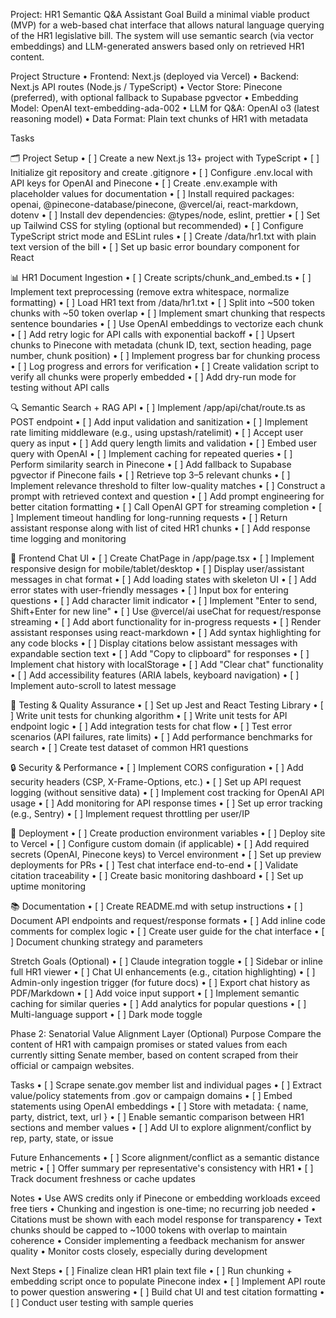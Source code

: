 Project: HR1 Semantic Q&A Assistant Goal
Build a minimal viable product (MVP) for a web-based chat interface that allows natural language querying of the HR1 legislative bill. The system will use semantic search (via vector embeddings) and LLM-generated answers based only on retrieved HR1 content.

Project Structure
• Frontend: Next.js (deployed via Vercel)
• Backend: Next.js API routes (Node.js / TypeScript)
• Vector Store: Pinecone (preferred), with optional fallback to Supabase pgvector
• Embedding Model: OpenAI text-embedding-ada-002
• LLM for Q&A: OpenAI o3 (latest reasoning model)
• Data Format: Plain text chunks of HR1 with metadata

Tasks

🗂 Project Setup
• [ ] Create a new Next.js 13+ project with TypeScript
• [ ] Initialize git repository and create .gitignore
• [ ] Configure .env.local with API keys for OpenAI and Pinecone
• [ ] Create .env.example with placeholder values for documentation
• [ ] Install required packages: openai, @pinecone-database/pinecone, @vercel/ai, react-markdown, dotenv
• [ ] Install dev dependencies: @types/node, eslint, prettier
• [ ] Set up Tailwind CSS for styling (optional but recommended)
• [ ] Configure TypeScript strict mode and ESLint rules
• [ ] Create /data/hr1.txt with plain text version of the bill
• [ ] Set up basic error boundary component for React

📊 HR1 Document Ingestion
• [ ] Create scripts/chunk_and_embed.ts
• [ ] Implement text preprocessing (remove extra whitespace, normalize formatting)
• [ ] Load HR1 text from /data/hr1.txt
• [ ] Split into ~500 token chunks with ~50 token overlap
• [ ] Implement smart chunking that respects sentence boundaries
• [ ] Use OpenAI embeddings to vectorize each chunk
• [ ] Add retry logic for API calls with exponential backoff
• [ ] Upsert chunks to Pinecone with metadata (chunk ID, text, section heading, page number, chunk position)
• [ ] Implement progress bar for chunking process
• [ ] Log progress and errors for verification
• [ ] Create validation script to verify all chunks were properly embedded
• [ ] Add dry-run mode for testing without API calls

🔍 Semantic Search + RAG API
• [ ] Implement /app/api/chat/route.ts as POST endpoint
• [ ] Add input validation and sanitization
• [ ] Implement rate limiting middleware (e.g., using upstash/ratelimit)
• [ ] Accept user query as input
• [ ] Add query length limits and validation
• [ ] Embed user query with OpenAI
• [ ] Implement caching for repeated queries
• [ ] Perform similarity search in Pinecone
• [ ] Add fallback to Supabase pgvector if Pinecone fails
• [ ] Retrieve top 3–5 relevant chunks
• [ ] Implement relevance threshold to filter low-quality matches
• [ ] Construct a prompt with retrieved context and question
• [ ] Add prompt engineering for better citation formatting
• [ ] Call OpenAI GPT for streaming completion
• [ ] Implement timeout handling for long-running requests
• [ ] Return assistant response along with list of cited HR1 chunks
• [ ] Add response time logging and monitoring

💬 Frontend Chat UI
• [ ] Create ChatPage in /app/page.tsx
• [ ] Implement responsive design for mobile/tablet/desktop
• [ ] Display user/assistant messages in chat format
• [ ] Add loading states with skeleton UI
• [ ] Add error states with user-friendly messages
• [ ] Input box for entering questions
• [ ] Add character limit indicator
• [ ] Implement "Enter to send, Shift+Enter for new line"
• [ ] Use @vercel/ai useChat for request/response streaming
• [ ] Add abort functionality for in-progress requests
• [ ] Render assistant responses using react-markdown
• [ ] Add syntax highlighting for any code blocks
• [ ] Display citations below assistant messages with expandable section text
• [ ] Add "Copy to clipboard" for responses
• [ ] Implement chat history with localStorage
• [ ] Add "Clear chat" functionality
• [ ] Add accessibility features (ARIA labels, keyboard navigation)
• [ ] Implement auto-scroll to latest message

🧪 Testing & Quality Assurance
• [ ] Set up Jest and React Testing Library
• [ ] Write unit tests for chunking algorithm
• [ ] Write unit tests for API endpoint logic
• [ ] Add integration tests for chat flow
• [ ] Test error scenarios (API failures, rate limits)
• [ ] Add performance benchmarks for search
• [ ] Create test dataset of common HR1 questions

🔒 Security & Performance
• [ ] Implement CORS configuration
• [ ] Add security headers (CSP, X-Frame-Options, etc.)
• [ ] Set up API request logging (without sensitive data)
• [ ] Implement cost tracking for OpenAI API usage
• [ ] Add monitoring for API response times
• [ ] Set up error tracking (e.g., Sentry)
• [ ] Implement request throttling per user/IP

🚀 Deployment
• [ ] Create production environment variables
• [ ] Deploy site to Vercel
• [ ] Configure custom domain (if applicable)
• [ ] Add required secrets (OpenAI, Pinecone keys) to Vercel environment
• [ ] Set up preview deployments for PRs
• [ ] Test chat interface end-to-end
• [ ] Validate citation traceability
• [ ] Create basic monitoring dashboard
• [ ] Set up uptime monitoring

📚 Documentation
• [ ] Create README.md with setup instructions
• [ ] Document API endpoints and request/response formats
• [ ] Add inline code comments for complex logic
• [ ] Create user guide for the chat interface
• [ ] Document chunking strategy and parameters

Stretch Goals (Optional)
• [ ] Claude integration toggle
• [ ] Sidebar or inline full HR1 viewer
• [ ] Chat UI enhancements (e.g., citation highlighting)
• [ ] Admin-only ingestion trigger (for future docs)
• [ ] Export chat history as PDF/Markdown
• [ ] Add voice input support
• [ ] Implement semantic caching for similar queries
• [ ] Add analytics for popular questions
• [ ] Multi-language support
• [ ] Dark mode toggle

Phase 2: Senatorial Value Alignment Layer (Optional)
Purpose
Compare the content of HR1 with campaign promises or stated values from each currently sitting Senate member, based on content scraped from their official or campaign websites.

Tasks
• [ ] Scrape senate.gov member list and individual pages
• [ ] Extract value/policy statements from .gov or campaign domains
• [ ] Embed statements using OpenAI embeddings
• [ ] Store with metadata: { name, party, district, text, url }
• [ ] Enable semantic comparison between HR1 sections and member values
• [ ] Add UI to explore alignment/conflict by rep, party, state, or issue

Future Enhancements
• [ ] Score alignment/conflict as a semantic distance metric
• [ ] Offer summary per representative's consistency with HR1
• [ ] Track document freshness or cache updates

Notes
• Use AWS credits only if Pinecone or embedding workloads exceed free tiers
• Chunking and ingestion is one-time; no recurring job needed
• Citations must be shown with each model response for transparency
• Text chunks should be capped to ~1000 tokens with overlap to maintain coherence
• Consider implementing a feedback mechanism for answer quality
• Monitor costs closely, especially during development

Next Steps
• [ ] Finalize clean HR1 plain text file
• [ ] Run chunking + embedding script once to populate Pinecone index
• [ ] Implement API route to power question answering
• [ ] Build chat UI and test citation formatting
• [ ] Conduct user testing with sample queries
